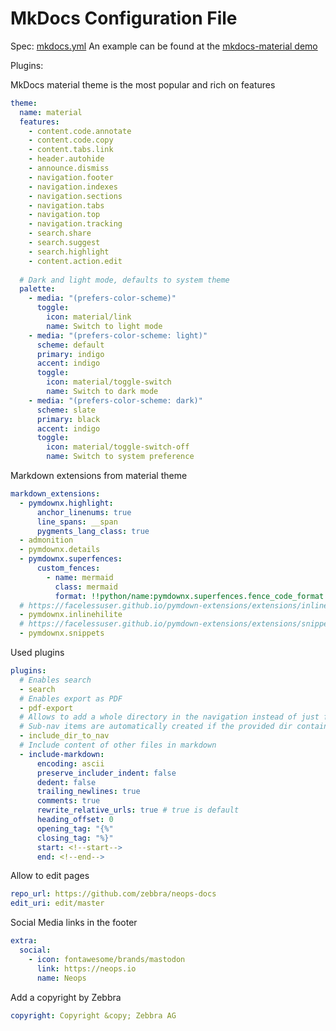 # MkDocs Configuration File


Spec: [mkdocs.yml](https://www.mkdocs.org/user-guide/configuration/)
An example can be found at the [mkdocs-material demo](https://github.com/squidfunk/mkdocs-material/blob/master/mkdocs.yml)



Plugins:


MkDocs material theme is the most popular and rich on features

```yaml
theme:
  name: material
  features:
    - content.code.annotate
    - content.code.copy
    - content.tabs.link
    - header.autohide
    - announce.dismiss
    - navigation.footer
    - navigation.indexes
    - navigation.sections
    - navigation.tabs
    - navigation.top
    - navigation.tracking
    - search.share
    - search.suggest
    - search.highlight
    - content.action.edit
    
  # Dark and light mode, defaults to system theme
  palette:
    - media: "(prefers-color-scheme)"
      toggle:
        icon: material/link
        name: Switch to light mode
    - media: "(prefers-color-scheme: light)"
      scheme: default
      primary: indigo
      accent: indigo
      toggle:
        icon: material/toggle-switch
        name: Switch to dark mode
    - media: "(prefers-color-scheme: dark)"
      scheme: slate
      primary: black
      accent: indigo
      toggle:
        icon: material/toggle-switch-off
        name: Switch to system preference
```

Markdown extensions from material theme

```yaml
markdown_extensions:
  - pymdownx.highlight:
      anchor_linenums: true
      line_spans: __span
      pygments_lang_class: true
  - admonition
  - pymdownx.details
  - pymdownx.superfences:
      custom_fences:
        - name: mermaid
          class: mermaid
          format: !!python/name:pymdownx.superfences.fence_code_format
  # https://facelessuser.github.io/pymdown-extensions/extensions/inlinehilite/
  - pymdownx.inlinehilite
  # https://facelessuser.github.io/pymdown-extensions/extensions/snippets/
  - pymdownx.snippets
```

Used plugins

```yaml
plugins:
  # Enables search
  - search
  # Enables export as PDF
  - pdf-export
  # Allows to add a whole directory in the navigation instead of just files
  # Sub-nav items are automatically created if the provided dir contains subdirectories 
  - include_dir_to_nav
  # Include content of other files in markdown
  - include-markdown:
      encoding: ascii
      preserve_includer_indent: false
      dedent: false
      trailing_newlines: true
      comments: true
      rewrite_relative_urls: true # true is default
      heading_offset: 0
      opening_tag: "{%"
      closing_tag: "%}"
      start: <!--start-->
      end: <!--end-->
```


Allow to edit pages

```yaml
repo_url: https://github.com/zebbra/neops-docs
edit_uri: edit/master
```


Social Media links in the footer

```yaml
extra:
  social:
    - icon: fontawesome/brands/mastodon
      link: https://neops.io
      name: Neops
```

Add a copyright by Zebbra

```yaml
copyright: Copyright &copy; Zebbra AG
```